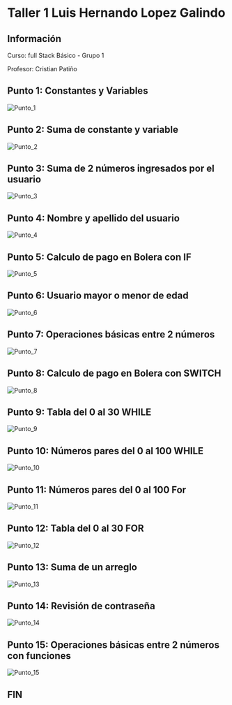 <h1>Taller 1 Luis Hernando Lopez Galindo </h1>

<h2> Información</h2>
<p>Curso: full Stack Básico - Grupo 1 </p>
<p>Profesor: Cristian Patiño</p>

<h2> Punto 1: Constantes y Variables</h2>
<img src="./public/images/Punto_1.png" alt="Punto_1">
<h2> Punto 2: Suma de constante y variable</h2>
<img src="./public/images/Punto_2.png" alt="Punto_2">
<h2> Punto 3: Suma de 2 números ingresados por el usuario</h2>
<img src="./public/images/Punto_3.png" alt="Punto_3">
<h2> Punto 4: Nombre y apellido del usuario</h2>
<img src="./public/images/Punto_4.png" alt="Punto_4">
<h2> Punto 5: Calculo de pago en Bolera con IF</h2>
<img src="./public/images/Punto_5.png" alt="Punto_5">
<h2> Punto 6: Usuario mayor o menor de edad</h2>
<img src="./public/images/Punto_6.png" alt="Punto_6">
<h2> Punto 7: Operaciones básicas entre 2 números</h2>
<img src="./public/images/Punto_7.png" alt="Punto_7">
<h2> Punto 8: Calculo de pago en Bolera con SWITCH</h2>
<img src="./public/images/Punto_8.png" alt="Punto_8">
<h2> Punto 9: Tabla del 0 al 30 WHILE</h2>
<img src="./public/images/Punto_9.png" alt="Punto_9">
<h2> Punto 10: Números pares del 0 al 100 WHILE</h2>
<img src="./public/images/Punto_10.png" alt="Punto_10">
<h2> Punto 11: Números pares del 0 al 100 For</h2>
<img src="./public/images/Punto_11.png" alt="Punto_11">
<h2> Punto 12: Tabla del 0 al 30 FOR</h2>
<img src="./public/images/Punto_12.png" alt="Punto_12">
<h2> Punto 13: Suma de un arreglo</h2>
<img src="./public/images/Punto_13.png" alt="Punto_13">
<h2> Punto 14: Revisión de contraseña</h2>
<img src="./public/images/Punto_14.png" alt="Punto_14">
<h2> Punto 15: Operaciones básicas entre 2 números con funciones</h2>
<img src="./public/images/Punto_15.png" alt="Punto_15">

<h2> FIN </h2>